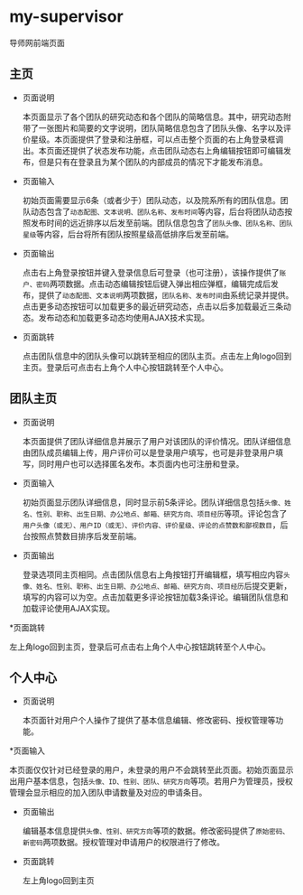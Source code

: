 # my-supervisor
导师网前端页面

## 主页

* 页面说明

  本页面显示了各个团队的研究动态和各个团队的简略信息。其中，研究动态附带了一张图片和简要的文字说明，团队简略信息包含了团队头像、名字以及评价星级。本页面提供了登录和注册框，可以点击整个页面的右上角登录框调出。本页面还提供了状态发布功能，点击团队动态右上角编辑按钮即可编辑发布，但是只有在登录且为某个团队的内部成员的情况下才能发布消息。

* 页面输入

  初始页面需要显示6条（或者少于）团队动态，以及院系所有的团队信息。团队动态包含了`动态配图、文本说明、团队名称、发布时间`等内容，后台将团队动态按照发布时间的远近排序以后发至前端。团队信息包含了`团队头像、团队名称、团队星级`等内容，后台将所有团队按照星级高低排序后发至前端。

* 页面输出

  点击右上角登录按钮并键入登录信息后可登录（也可注册），该操作提供了`账户、密码`两项数据。点击动态编辑按钮后键入弹出相应弹框，编辑完成后发布，提供了`动态配图、文本说明`两项数据，`团队名称、发布时间`由系统记录并提供。点击更多动态按钮可以加载更多的最近研究动态，点击以后多加载最近三条动态。发布动态和加载更多动态均使用AJAX技术实现。

* 页面跳转

  点击团队信息中的团队头像可以跳转至相应的团队主页。点击左上角logo回到主页。登录后可点击右上角个人中心按钮跳转至个人中心。

## 团队主页

* 页面说明

  本页面提供了团队详细信息并展示了用户对该团队的评价情况。团队详细信息由团队成员编辑上传，用户评价可以是登录用户填写，也可是非登录用户填写，同时用户也可以选择匿名发布。本页面内也可注册和登录。

* 页面输入

  初始页面显示团队详细信息，同时显示前5条评论。团队详细信息包括`头像、姓名、性别、职称、出生日期、办公地点、邮箱、研究方向、项目经历`等项。评论包含了`用户头像（或无）、用户ID（或无）、评价内容、评价星级、评论的点赞数和鄙视数目`，后台按照点赞数目排序后发至前端。

* 页面输出

  登录选项同主页相同。点击团队信息右上角按钮打开编辑框，填写相应内容`头像、姓名、性别、职称、出生日期、办公地点、邮箱、研究方向、项目经历`后提交更新，填写的内容可以为空。点击加载更多评论按钮加载3条评论。编辑团队信息和加载评论使用AJAX实现。

*页面跳转

  左上角logo回到主页，登录后可点击右上角个人中心按钮跳转至个人中心。

## 个人中心

* 页面说明

  本页面针对用户个人操作了提供了基本信息编辑、修改密码、授权管理等功能。

*页面输入

  本页面仅仅针对已经登录的用户，未登录的用户不会跳转至此页面。初始页面显示出用户基本信息，包括`头像、ID、性别、团队、研究方向`等项。若用户为管理员，授权管理会显示相应的加入团队申请数量及对应的申请条目。

* 页面输出

  编辑基本信息提供`头像、性别、研究方向`等项的数据。修改密码提供了`原始密码、新密码`两项数据。授权管理对申请用户的权限进行了修改。

* 页面跳转

  左上角logo回到主页